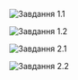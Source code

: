 
![Завдання 1.1](https://replit.com/@ArtemDobriak/java-0-artemonomon#Solution/1.1.png "Текст заголовка логотипа 1")

![Завдання 1.2](https://replit.com/@ArtemDobriak/java-0-artemonomon#Solution/1.2.png "Текст заголовка логотипа 1")

![Завдання 2.1](https://replit.com/@ArtemDobriak/java-0-artemonomon#Solution/2.1.png "Текст заголовка логотипа 1")

![Завдання 2.2](https://replit.com/@ArtemDobriak/java-0-artemonomon#Solution/2.2.png "Текст заголовка логотипа 1")